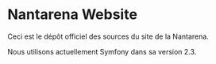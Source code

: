 Nantarena Website
=================

Ceci est le dépôt officiel des sources du site de la Nantarena.

Nous utilisons actuellement Symfony dans sa version 2.3.

